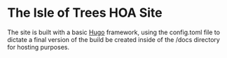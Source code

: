 # The Isle of Trees HOA Site

The site is built with a basic [Hugo](https://gohugo.io/) framework, using the config.toml file to dictate a final version of the build be created inside of the /docs directory for hosting purposes.
